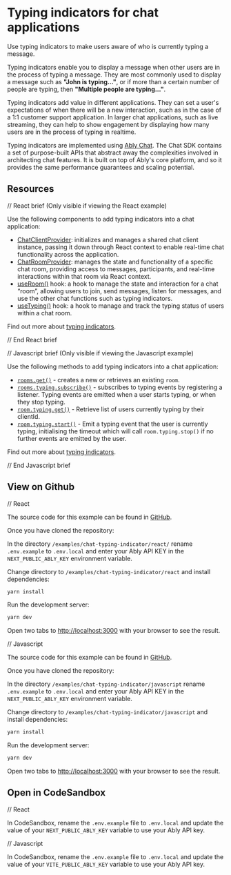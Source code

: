 # Typing indicators for chat applications

Use typing indicators to make users aware of who is currently typing a message.

Typing indicators enable you to display a message when other users are in the process of typing a message. They are most commonly used to display a message such as **"John is typing…"**, or if more than a certain number of people are typing, then **"Multiple people are typing…"**.

Typing indicators add value in different applications. They can set a user's expectations of when there will be a new interaction, such as in the case of a 1:1 customer support application. In larger chat applications, such as live streaming, they can help to show engagement by displaying how many users are in the process of typing in realtime.

Typing indicators are implemented using [Ably Chat](https://ably.com/docs/products/chat). The Chat SDK contains a set of purpose-built APIs that abstract away the complexities involved in architecting chat features. It is built on top of Ably's core platform, and so it provides the same performance guarantees and scaling potential.

## Resources

// React brief (Only visible if viewing the React example)

Use the following components to add typing indicators into a chat application:

* [ChatClientProvider](https://ably.com/docs/chat/setup?lang=react#instantiate): initializes and manages a shared chat client instance, passing it down through React context to enable real-time chat functionality across the application.
* [ChatRoomProvider](https://ably.com/docs/chat/rooms?lang=react#create): manages the state and functionality of a specific chat room, providing access to messages, participants, and real-time interactions within that room via React context.
* [useRoom()](https://ably.com/docs/chat/rooms?lang=react#create) hook: a hook to manage the state and interaction for a chat “room”, allowing users to join, send messages, listen for messages, and use the other chat functions such as typing indicators.
* [useTyping()](https://ably.com/docs/chat/rooms/typing?lang=react#subscribe) hook: a hook to manage and track the typing status of users within a chat room.

Find out more about [typing indicators](https://ably.com/docs/chat/rooms/typing).

// End React brief

// Javascript brief (Only visible if viewing the Javascript example)

Use the following methods to add typing indicators into a chat application:

* [`rooms.get()`](https://ably.com/docs/chat/rooms?lang=javascript#create) - creates a new or retrieves an existing `room`.
* [`rooms.typing.subscribe()`](https://ably.com/docs/chat/rooms/typing#subscribe) - subscribes to typing events by registering a listener. Typing events are emitted when a user starts typing, or when they stop typing.
* [`room.typing.get()`](https://ably.com/docs/chat/rooms/typing?lang=javascript#retrieve) - Retrieve list of users currently typing by their clientId.
* [`room.typing.start()`](https://ably.com/docs/chat/rooms/typing?lang=javascript#set) - Emit a typing event that the user is currently typing, initialising the timeout which will call `room.typing.stop()` if no further events are emitted by the user.

Find out more about [typing indicators](https://ably.com/docs/chat/rooms/typing).

// End Javascript brief

## View on Github

// React

The source code for this example can be found in [GitHub](https://github.com/ably/docs).

Once you have cloned the repository:

In the directory `/examples/chat-typing-indicator/react/` rename `.env.example` to `.env.local` and enter your Ably API KEY in the `NEXT_PUBLIC_ABLY_KEY` environment variable.

Change directory to `/examples/chat-typing-indicator/react` and install dependencies:

```bash
yarn install
```

Run the development server:

```bash
yarn dev
```

Open two tabs to [http://localhost:3000](http://localhost:3000) with your browser to see the result.

// Javascript

The source code for this example can be found in [GitHub](https://github.com/ably/docs).

Once you have cloned the repository:

In the directory `/examples/chat-typing-indicator/javascript` rename `.env.example` to `.env.local` and enter your Ably API KEY in the `NEXT_PUBLIC_ABLY_KEY` environment variable.

Change directory to `/examples/chat-typing-indicator/javascript` and install dependencies:

```bash
yarn install
```

Run the development server:

```bash
yarn dev
```

Open two tabs to [http://localhost:3000](http://localhost:3000) with your browser to see the result.

## Open in CodeSandbox

// React

In CodeSandbox, rename the `.env.example` file to `.env.local` and update the value of your `NEXT_PUBLIC_ABLY_KEY` variable to use your Ably API key.

// Javascript

In CodeSandbox, rename the `.env.example` file to `.env.local` and update the value of your `VITE_PUBLIC_ABLY_KEY` variable to use your Ably API key.

